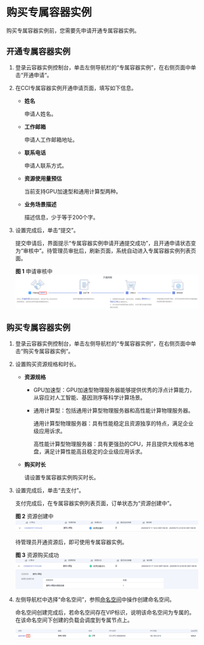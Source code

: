 # 购买专属容器实例<a name="cci_01_0097"></a>

购买专属容器实例前，您需要先申请开通专属容器实例。

## 开通专属容器实例<a name="section1123384713146"></a>

1.  登录云容器实例控制台，单击左侧导航栏的“专属容器实例”，在右侧页面中单击“开通申请“。
2.  在CCI专属容器实例开通申请页面，填写如下信息。
    -   **姓名**

        申请人姓名。

    -   **工作邮箱**

        申请人工作邮箱地址。

    -   **联系电话**

        申请人联系方式。

    -   **资源使用量预估**

        当前支持GPU加速型和通用计算型两种。

    -   **业务场景描述**

        描述信息，少于等于200个字。

3.  设置完成后，单击“提交”。

    提交申请后，界面提示“专属容器实例申请开通提交成功”，且开通申请状态变为“审核中”。待管理员审批后，刷新页面，系统自动进入专属容器实例列表页面。

    **图 1**  申请审核中<a name="fig14283161114517"></a>  
    ![](figures/申请审核中.png "申请审核中")


## 购买专属容器实例<a name="section72003494482"></a>

1.  登录云容器实例控制台，单击左侧导航栏的“专属容器实例”，在右侧页面中单击“购买专属容器实例“。
2.  设置购买资源规格和时长。
    -   **资源规格**
        -   GPU加速型：GPU加速型物理服务器能够提供优秀的浮点计算能力，从容应对人工智能、基因测序等科学计算场景。
        -   通用计算型：包括通用计算型物理服务器和高性能计算物理服务器。

            通用计算型物理服务器：具有性能稳定且资源独享的特点，满足企业级应用诉求。

            高性能计算型物理服务器：具有更强劲的CPU，并且提供大规格本地盘，满足计算性能高且稳定的企业级应用诉求。

    -   **购买时长**

        请设置专属容器实例购买时长。

3.  设置完成后，单击“去支付”。

    支付完成后，在专属容器实例列表页面，订单状态为“资源创建中”。

    **图 2**  资源创建中<a name="fig151571348185718"></a>  
    ![](figures/资源创建中.png "资源创建中")

    待管理员开通资源后，即可使用专属容器实例。

    **图 3**  资源购买成功<a name="fig2783511203"></a>  
    ![](figures/资源购买成功.png "资源购买成功")

4.  左侧导航栏中选择“命名空间”，参照[命名空间](命名空间.md)中操作创建命名空间。

    命名空间创建完成后，若命名空间存在VIP标识，说明该命名空间为专属的。在该命名空间下创建的负载会调度到专属节点上。

    ![](figures/命名空间-vip.png)


